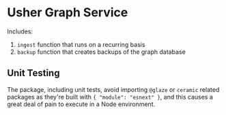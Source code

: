 # Usher Graph Service

Includes:
1. `ingest` function that runs on a recurring basis
2. `backup` function that creates backups of the graph database


## Unit Testing

The package, including unit tests, avoid importing `@glaze` or `ceramic` related packages as they're built with `{ "module": "esnext" }`, and this causes a great deal of pain to execute in a Node environment.
